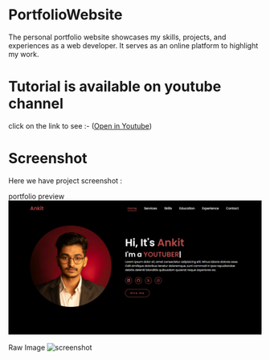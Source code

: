 # PortfolioWebsite

The personal portfolio website showcases my skills, projects, and experiences as a web developer. It serves as an online platform to highlight my work.

# Tutorial is available on youtube channel 
click on the link to see :- ([Open in Youtube]())

# Screenshot
Here we have project screenshot :

portfolio preview
![screenshot](portfolio.png)

Raw Image
![screenshot](image.png)

